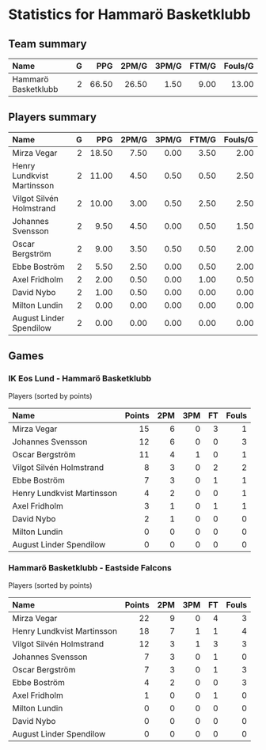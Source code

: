 # Statistics for Hammarö Basketklubb

## Team summary

| Name | G | PPG | 2PM/G | 3PM/G | FTM/G | Fouls/G |
|:-----|--:|----:|------:|------:|------:|--------:|
| Hammarö Basketklubb | 2 | 66.50 | 26.50 | 1.50 | 9.00 | 13.00 |

## Players summary

| Name | G | PPG | 2PM/G | 3PM/G | FTM/G | Fouls/G |
|:-----|--:|----:|------:|------:|------:|--------:|
| Mirza Vegar | 2 | 18.50 | 7.50 | 0.00 | 3.50 | 2.00 |
| Henry Lundkvist Martinsson | 2 | 11.00 | 4.50 | 0.50 | 0.50 | 2.50 |
| Vilgot Silvén Holmstrand | 2 | 10.00 | 3.00 | 0.50 | 2.50 | 2.50 |
| Johannes Svensson | 2 | 9.50 | 4.50 | 0.00 | 0.50 | 1.50 |
| Oscar Bergström | 2 | 9.00 | 3.50 | 0.50 | 0.50 | 2.00 |
| Ebbe Boström | 2 | 5.50 | 2.50 | 0.00 | 0.50 | 2.00 |
| Axel Fridholm | 2 | 2.00 | 0.50 | 0.00 | 1.00 | 0.50 |
| David Nybo | 2 | 1.00 | 0.50 | 0.00 | 0.00 | 0.00 |
| Milton Lundin | 2 | 0.00 | 0.00 | 0.00 | 0.00 | 0.00 |
| August Linder Spendilow | 2 | 0.00 | 0.00 | 0.00 | 0.00 | 0.00 |

## Games

### IK Eos Lund - Hammarö Basketklubb

Players (sorted by points)

| Name | Points | 2PM | 3PM | FT | Fouls |
|:-----|-------:|----:|----:|---:|------:|
| Mirza Vegar | 15 |  6 |  0 |  3 |  1 |
| Johannes Svensson | 12 |  6 |  0 |  0 |  3 |
| Oscar Bergström | 11 |  4 |  1 |  0 |  1 |
| Vilgot Silvén Holmstrand |  8 |  3 |  0 |  2 |  2 |
| Ebbe Boström |  7 |  3 |  0 |  1 |  1 |
| Henry Lundkvist Martinsson |  4 |  2 |  0 |  0 |  1 |
| Axel Fridholm |  3 |  1 |  0 |  1 |  1 |
| David Nybo |  2 |  1 |  0 |  0 |  0 |
| Milton Lundin |  0 |  0 |  0 |  0 |  0 |
| August Linder Spendilow |  0 |  0 |  0 |  0 |  0 |

### Hammarö Basketklubb - Eastside Falcons

Players (sorted by points)

| Name | Points | 2PM | 3PM | FT | Fouls |
|:-----|-------:|----:|----:|---:|------:|
| Mirza Vegar | 22 |  9 |  0 |  4 |  3 |
| Henry Lundkvist Martinsson | 18 |  7 |  1 |  1 |  4 |
| Vilgot Silvén Holmstrand | 12 |  3 |  1 |  3 |  3 |
| Johannes Svensson |  7 |  3 |  0 |  1 |  0 |
| Oscar Bergström |  7 |  3 |  0 |  1 |  3 |
| Ebbe Boström |  4 |  2 |  0 |  0 |  3 |
| Axel Fridholm |  1 |  0 |  0 |  1 |  0 |
| Milton Lundin |  0 |  0 |  0 |  0 |  0 |
| David Nybo |  0 |  0 |  0 |  0 |  0 |
| August Linder Spendilow |  0 |  0 |  0 |  0 |  0 |

